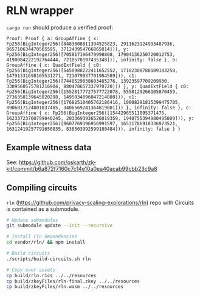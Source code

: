 # RLN wrapper

`cargo run` should produce a verified proof:

```
Proof: Proof { a: GroupAffine { x: Fp256(BigInteger256([8483808811394525823, 2911623124993487936, 965710634470565595, 371243954766865014])), y: Fp256(BigInteger256([705817196479998808, 17904136250720012753, 4190084222192764444, 7218570197435348])), infinity: false }, b: GroupAffine { x: QuadExtField { c0: Fp256(BigInteger256([5458988222411652552, 17182308780189183250, 14791331698105531271, 721079937701984589])), c1: Fp256(BigInteger256([7448529038603485276, 13923597709209930, 3309560575781216904, 880478657337970720])) }, y: QuadExtField { c0: Fp256(BigInteger256([15528177727577722078, 5558129266105870459, 2736358139645020298, 1495034096047214880])), c1: Fp256(BigInteger256([17682510405762186416, 10008291815399475705, 8906017124801037485, 3406569241364819001])) }, infinity: false }, c: GroupAffine { x: Fp256(BigInteger256([15442965511095371475, 16233723700799040245, 2033693936526019359, 1940755394980495809])), y: Fp256(BigInteger256([9607769396956991597, 16531786910336973521, 16312419257791650835, 838503992599180484])), infinity: false } }
```

## Example witness data

See:
https://github.com/oskarth/zk-kit/commit/b6a872f7160c7c14e10a0ea40acab99cbb23c9a8

## Compiling circuits

`rln` (https://github.com/privacy-scaling-explorations/rln) repo with Circuits is contained as a submodule.

``` sh
# Update submodules
git submodule update --init --recursive

# Install rln dependencies
cd vendor/rln/ && npm install

# Build circuits
./scripts/build-circuits.sh rln

# Copy over assets
cp build/rln.r1cs ../../resources
cp build/zkeyFiles/rln-final.zkey ../../resources
cp build/zkeyFiles/rln.wasm ../../resources
```
